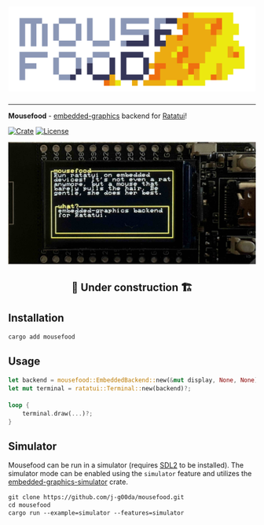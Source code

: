 # ![Mousefood](assets/logo/mousefood.svg)

---
**Mousefood** - [embedded-graphics](https://crates.io/crates/embedded-graphics) backend
for [Ratatui](https://crates.io/crates/ratatui)!

[![Crate](https://img.shields.io/crates/v/mousefood?logo=rust&style=flat-square&color=ebe94f)](https://crates.io/crates/mousefood)
[![License](https://img.shields.io/crates/l/mousefood?style=flat-square&color=8d97b3)](LICENSE)

![demo](assets/demo.jpg)

## <div align="center"> 🚧 Under construction 🏗️ </div>

## Installation

```shell
cargo add mousefood
```

## Usage

```rust
let backend = mousefood::EmbeddedBackend::new(&mut display, None, None);
let mut terminal = ratatui::Terminal::new(backend)?;

loop {
    terminal.draw(...)?;
}
```

## Simulator

Mousefood can be run in a simulator
(requires [SDL2](https://wiki.libsdl.org/SDL2/Installation) to be installed).
The simulator mode can be enabled using the `simulator` feature and utilizes the
[embedded-graphics-simulator](https://crates.io/crates/embedded-graphics-simulator)
crate.

```shell
git clone https://github.com/j-g00da/mousefood.git
cd mousefood
cargo run --example=simulator --features=simulator
```
